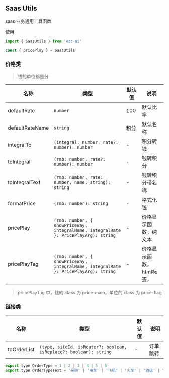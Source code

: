 ## Saas Utils

saas 业务通用工具函数

使用

```js
import { SaasUtils } from 'esc-ui'

const { pricePlay } = SaasUtils
```

### 价格类
> 钱的单位都是分

名称|类型|默认值|说明
---|-----|----|----
defaultRate|`number`|100|默认比率
defaultRateName|`string`|积分|默认名称
integralTo|`(integral: number, rate?: number): number`|-|积分转钱
toIntegral|`(rmb: number, rate?: number): number`|-|钱转积分
toIntegralText|`(rmb: number, rate: number, name: string): string`|-|钱转积分带名称
formatPrice|`(rmb: number): string`|-|格式化钱
pricePlay|`(rmb: number, { showPriceWay, integralName, integralRate }: PricePlayArg): string`|-|价格显示函数，纯文本
pricePlayTag|`(rmb: number, { showPriceWay, integralName, integralRate }: PricePlayArg): string`|-|价格显示函数，html标签，

> pricePlayTag 中，钱的 class 为 price-main，单位的 class 为 price-flag

### 链接类

名称|类型|默认值|说明
---|-----|----|----
toOrderList|`(type, siteId, isRouter?: boolean, isReplace?: boolean): string`|-|订单跳转

```js
export type OrderType = 1 | 2 | 3 | 4 | 5 | 6
export type OrderTypeText = '采购' | '用车' | '飞机' | '火车' | '酒店' | '餐饮'
```
